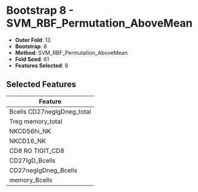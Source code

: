 # Bootstrap 8 - SVM_RBF_Permutation_AboveMean

- **Outer Fold**: 13
- **Bootstrap**: 8
- **Method**: SVM_RBF_Permutation_AboveMean
- **Fold Seed**: 61
- **Features Selected**: 8

## Selected Features

| Feature |
|---------|
| Bcells CD27negIgDneg_total |
| Treg memory_total |
| NKCD56hi_NK |
| NKCD16_NK |
| CD8 RO TIGIT_CD8 |
| CD27IgD_Bcells |
| CD27negIgDneg_Bcells |
| memory_Bcells |
